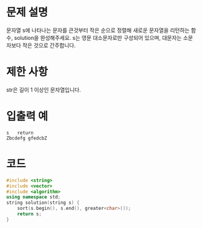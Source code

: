 # 문제 설명
문자열 s에 나타나는 문자를 큰것부터 작은 순으로 정렬해 새로운 문자열을 리턴하는 함수, solution을 완성해주세요.
s는 영문 대소문자로만 구성되어 있으며, 대문자는 소문자보다 작은 것으로 간주합니다.

# 제한 사항
str은 길이 1 이상인 문자열입니다.
# 입출력 예
```
s	return
Zbcdefg	gfedcbZ
```
# 코드
```c++
#include <string>
#include <vector>
#include <algorithm>
using namespace std;
string solution(string s) {
    sort(s.begin(), s.end(), greater<char>());
    return s;
}
```
